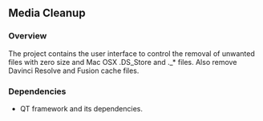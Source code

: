 ## Media Cleanup

### Overview

The project contains the user interface to control the removal of
unwanted files with zero size and Mac OSX .DS_Store and ._* files. Also
remove Davinci Resolve and Fusion cache files.

### Dependencies

- QT framework and its dependencies.
